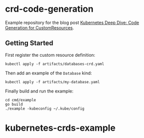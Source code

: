 # crd-code-generation

Example repository for the blog post [Kubernetes Deep Dive: Code Generation for CustomResources](https://blog.openshift.com/kubernetes-deep-dive-code-generation-customresources/).

## Getting Started

First register the custom resource definition:

```
kubectl apply -f artifacts/databases-crd.yaml
```

Then add an example of the `Database` kind:

```
kubectl apply -f artifacts/my-database.yaml
```

Finally build and run the example:

```
cd cmd/example
go build
./example -kubeconfig ~/.kube/config
```
# kubernetes-crds-example
